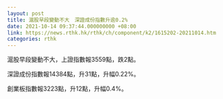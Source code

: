 ```yaml
---
layout: post
title: 滬股早段變動不大　深證成份指數升逾0.2%
date: 2021-10-14 09:37:44.000000000 +08:00
link: https://news.rthk.hk/rthk/ch/component/k2/1615202-20211014.htm
categories: rthk
---
```


滬股早段變動不大，上證指數報3559點，跌2點。

深證成份指數報14384點，升31點，升幅0.22%。

創業板指數報3223點，升12點，升幅0.4%。
